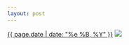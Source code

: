 ```yaml
---
layout: post
---
```


<p>
  <time><a href="/338">{{ page.date | date: "%e %B, %Y" }}</a></time>
  <a href="/338"><img src="{{ site.assets_url }}/338.jpg"/></a>
</p>
